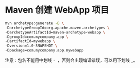 # Maven 创建 WebApp 项目

```bash
mvn archetype:generate -B \
-DarchetypeGroupId=org.apache.maven.archetypes \
-DarchetypeArtifactId=maven-archetype-webapp \
-DgroupId=com.mycompany.app \
-DartifactId=mywebapp \
-Dversion=1.0-SNAPSHOT \
-Dpackage=com.mycompany.app.mywebapp
```

注意：包名不能用中划线 `- `，否则会出现编译错误，可以用下划线 `_`。
